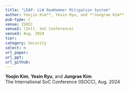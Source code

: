 ```yaml
---
title: "LEAP: LLW RowHammer Mitigation System"
author: Yoojin Kim**, Yesin Ryu, and **Jungrae Kim**
pub-type: C
venue: ISOCC
venue2: (Intl. SoC Conference)
venue3: Aug. 2024
tier: 
category: Security
select: n
url_paper:
url_ppt:
url_github:
---
```


**Yoojin Kim**, **Yesin Ryu**, and **Jungrae Kim** <br>
The International SoC Conference (ISOCC), Aug. 2024
